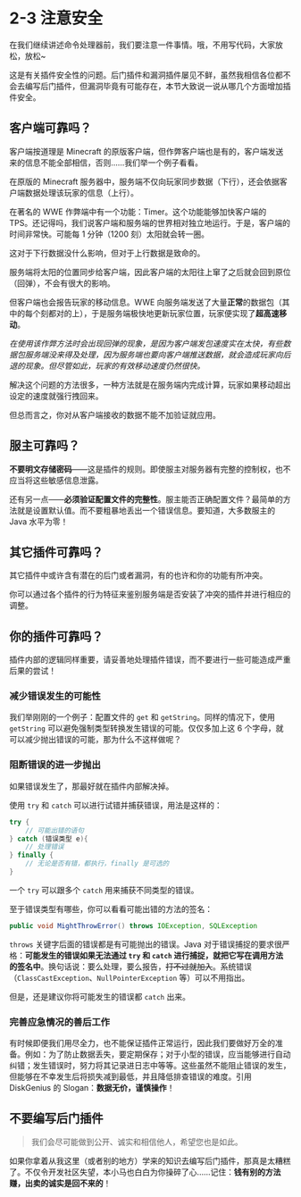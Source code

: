 # 2-3 注意安全

在我们继续讲述命令处理器前，我们要注意一件事情。哦，不用写代码，大家放松，放松~

这是有关插件安全性的问题。后门插件和漏洞插件屡见不鲜，虽然我相信各位都不会去编写后门插件，但漏洞毕竟有可能存在，本节大致说一说从哪几个方面增加插件安全。

## 客户端可靠吗？

客户端按道理是 Minecraft 的原版客户端，但作弊客户端也是有的，客户端发送来的信息不能全部相信，否则……我们举一个例子看看。

在原版的 Minecraft 服务器中，服务端不仅向玩家同步数据（下行），还会依据客户端数据处理该玩家的信息（上行）。

在著名的 WWE 作弊端中有一个功能：Timer。这个功能能够加快客户端的 TPS。还记得吗，我们说客户端和服务端的世界相对独立地运行。于是，客户端的时间非常快。可能每 1 分钟（1200 刻）太阳就会转一圈。

这对于下行数据没什么影响，但对于上行数据是致命的。

服务端将太阳的位置同步给客户端，因此客户端的太阳往上窜了之后就会回到原位（回弹），不会有很大的影响。

但客户端也会报告玩家的移动信息。WWE 向服务端发送了大量**正常**的数据包（其中的每个刻都对的上），于是服务端极快地更新玩家位置，玩家便实现了**超高速移动**。

*在使用该作弊方法时会出现回弹的现象，是因为客户端发包速度实在太快，有些数据包服务端没来得及处理，因为服务端也要向客户端推送数据，就会造成玩家向后退的现象。但尽管如此，玩家的有效移动速度仍然很快。*

解决这个问题的方法很多，一种方法就是在服务端内完成计算，玩家如果移动超出设定的速度就强行拽回来。

但总而言之，你对从客户端接收的数据不能不加验证就应用。

## 服主可靠吗？

**不要明文存储密码**——这是插件的规则。即使服主对服务器有完整的控制权，也不应当将这些敏感信息泄露。

还有另一点——**必须验证配置文件的完整性**。服主能否正确配置文件？最简单的方法就是设置默认值。而不要粗暴地丢出一个错误信息。要知道，大多数服主的 Java 水平为零！

## 其它插件可靠吗？

其它插件中或许含有潜在的后门或者漏洞，有的也许和你的功能有所冲突。

你可以通过各个插件的行为特征来鉴别服务端是否安装了冲突的插件并进行相应的调整。

## 你的插件可靠吗？

插件内部的逻辑同样重要，请妥善地处理插件错误，而不要进行一些可能造成严重后果的尝试！

### 减少错误发生的可能性

我们举刚刚的一个例子：配置文件的 `get` 和 `getString`。同样的情况下，使用 `getString` 可以避免强制类型转换发生错误的可能。仅仅多加上这 6 个字母，就可以减少抛出错误的可能，那为什么不这样做呢？

### 阻断错误的进一步抛出

如果错误发生了，那最好就在插件内部解决掉。

使用 `try` 和 `catch` 可以进行试错并捕获错误，用法是这样的：

```java
try {
    // 可能出错的语句
} catch (错误类型 e){
    // 处理错误
} finally {
    // 无论是否有错，都执行，finally 是可选的
}
```

一个 `try` 可以跟多个 `catch` 用来捕获不同类型的错误。

至于错误类型有哪些，你可以看看可能出错的方法的签名：

```java
public void MightThrowError() throws IOException, SQLException
```

`throws` 关键字后面的错误都是有可能抛出的错误。Java 对于错误捕捉的要求很严格：**可能发生的错误如果无法通过 `try` 和 `catch` 进行捕捉，就把它写在调用方法的签名中**。换句话说：要么处理，要么报告，~~打不过就加入~~。系统错误（`ClassCastException`、`NullPointerException` 等）可以不用指出。

但是，还是建议你将可能发生的错误都 `catch` 出来。

### 完善应急情况的善后工作

有时候即便我们用尽全力，也不能保证插件正常运行，因此我们要做好万全的准备。例如：为了防止数据丢失，要定期保存；对于小型的错误，应当能够进行自动纠错；发生错误时，努力将其记录进日志中等等。这些虽然不能阻止错误的发生，但能够在不幸发生后将损失减到最低，并且降低排查错误的难度。引用 DiskGenius 的 Slogan：**数据无价，谨慎操作**！

## 不要编写后门插件

> 我们会尽可能做到公开、诚实和相信他人，希望您也是如此。

如果你拿着从我这里（或者别的地方）学来的知识去编写后门插件，那真是太糟糕了。不仅令开发社区失望，本小马也白白为你操碎了心……记住：**钱有别的方法赚，出卖的诚实是回不来的**！

